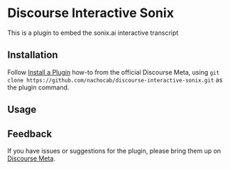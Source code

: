# Discourse Interactive Sonix

This is a plugin to embed the sonix.ai interactive transcript

## Installation

Follow [Install a Plugin](https://meta.discourse.org/t/install-a-plugin/19157)
how-to from the official Discourse Meta, using `git clone https://github.com/nachocab/discourse-interactive-sonix.git`
as the plugin command.

## Usage

## Feedback

If you have issues or suggestions for the plugin, please bring them up on
[Discourse Meta](https://meta.discourse.org).
